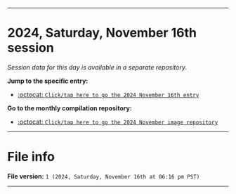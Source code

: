 
***

# 2024, Saturday, November 16th session

_Session data for this day is available in a separate repository._

**Jump to the specific entry:**

- [:octocat: `Click/tap here to go the 2024 November 16th entry`](https://github.com/seanpm2001/SeansLifeArchive_Images_MotorWorld_CarFactory_Y2024_V11/tree/SeansLifeArchive_Images_MotorWorld_CarFactory_Y2024_V11_Main-dev/2024/11_November/16/)

**Go to the monthly compilation repository:**

- [:octocat: `Click/tap here to go the 2024 November image repository`](https://github.com/seanpm2001/SeansLifeArchive_Images_MotorWorld_CarFactory_Y2024_V11/)

***

# File info

**File version:** `1 (2024, Saturday, November 16th at 06:16 pm PST)`

***
